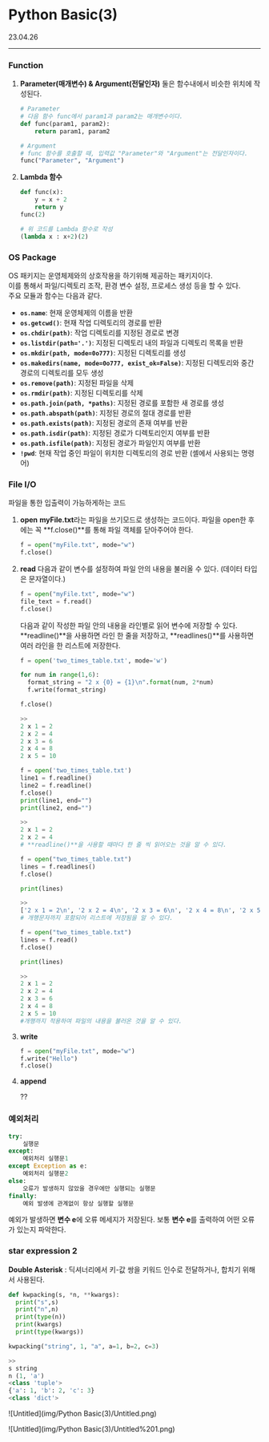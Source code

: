 # Python Basic(3)

23.04.26

---

### Function

1. **Parameter(매개변수) & Argument(전달인자)**
둘은 함수내에서 비슷한 위치에 작성된다.
    
    ```python
    # Parameter
    # 다음 함수 func에서 param1과 param2는 매개변수이다.
    def func(param1, param2):
    	return param1, param2
    ```
    
    ```python
    # Argument
    # func 함수를 호출할 때, 입력값 "Parameter"와 "Argument"는 전달인자이다.
    func("Parameter", "Argument")
    ```
    
1. **Lambda 함수**
    
    ```python
    def func(x):
    	y = x + 2
    	return y
    func(2)
    
    # 위 코드를 Lambda 함수로 작성
    (lambda x : x+2)(2)
    ```
    

### OS Package

OS 패키지는 운영체제와의 상호작용을 하기위해 제공하는 패키지이다. <br>
이를 통해서 파일/디렉토리 조작, 환경 변수 설정, 프로세스 생성 등을 할 수 있다. <br>
주요 모듈과 함수는 다음과 같다.

- **`os.name`**: 현재 운영체제의 이름을 반환
- **`os.getcwd()`**: 현재 작업 디렉토리의 경로를 반환
- **`os.chdir(path)`**: 작업 디렉토리를 지정된 경로로 변경
- **`os.listdir(path='.')`**: 지정된 디렉토리 내의 파일과 디렉토리 목록을 반환
- **`os.mkdir(path, mode=0o777)`**: 지정된 디렉토리를 생성
- **`os.makedirs(name, mode=0o777, exist_ok=False)`**: 지정된 디렉토리와 중간 경로의 디렉토리를 모두 생성
- **`os.remove(path)`**: 지정된 파일을 삭제
- **`os.rmdir(path)`**: 지정된 디렉토리를 삭제
- **`os.path.join(path, *paths)`**: 지정된 경로를 포함한 새 경로를 생성
- **`os.path.abspath(path)`**: 지정된 경로의 절대 경로를 반환
- **`os.path.exists(path)`**: 지정된 경로의 존재 여부를 반환
- **`os.path.isdir(path)`**: 지정된 경로가 디렉토리인지 여부를 반환
- **`os.path.isfile(path)`**: 지정된 경로가 파일인지 여부를 반환
- **`!pwd`**: 현재 작업 중인 파일이 위치한 디렉토리의 경로 반환 (셸에서 사용되는 명령어)

### File I/O

파일을 통한 입출력이 가능하게하는 코드

1. **open**
**myFile.txt**라는 파일을 쓰기모드로 생성하는 코드이다.
파일을 open한 후에는 꼭 **f.close()**를 통해 파일 객체를 닫아주어야 한다.
    
    ```python
    f = open("myFile.txt", mode="w")
    f.close()
    ```
    
2. **read**
다음과 같이 변수를 설정하여 파일 안의 내용을 불러올 수 있다. 
(데이터 타입은 문자열이다.)
    
    ```python
    f = open("myFile.txt", mode="w")
    file_text = f.read()
    f.close()
    ```
    
    다음과 같이 작성한 파일 안의 내용을 라인별로 읽어 변수에 저장할 수 있다.
    **readline()**을 사용하면 라인 한 줄을 저장하고,
    **readlines()**를 사용하면 여러 라인을 한 리스트에 저장한다.
    
    ```python
    f = open('two_times_table.txt', mode='w')
    
    for num in range(1,6):
      format_string = "2 x {0} = {1}\n".format(num, 2*num)
      f.write(format_string)
    
    f.close()
    
    >>
    2 x 1 = 2
    2 x 2 = 4
    2 x 3 = 6
    2 x 4 = 8
    2 x 5 = 10
    ```
    
    ```python
    f = open('two_times_table.txt')
    line1 = f.readline()
    line2 = f.readline()
    f.close()
    print(line1, end="")
    print(line2, end="")
    
    >>
    2 x 1 = 2
    2 x 2 = 4
    # **readline()**을 사용할 때마다 한 줄 씩 읽어오는 것을 알 수 있다.
    ```
    
    ```python
    f = open("two_times_table.txt")
    lines = f.readlines()
    f.close()
    
    print(lines)
    
    >>
    ['2 x 1 = 2\n', '2 x 2 = 4\n', '2 x 3 = 6\n', '2 x 4 = 8\n', '2 x 5 = 10\n']
    # 개행문자까지 포함되어 리스트에 저장됨을 알 수 있다.
    ```
    
    ```python
    f = open("two_times_table.txt")
    lines = f.read()
    f.close()
    
    print(lines)
    
    >>
    2 x 1 = 2
    2 x 2 = 4
    2 x 3 = 6
    2 x 4 = 8
    2 x 5 = 10
    #개행까지 적용하여 파일의 내용을 불러온 것을 알 수 있다.
    ```
    
3. **write**
    
    ```python
    f = open("myFile.txt", mode="w")
    f.write("Hello")
    f.close()
    ```
    
4. **append**
    
    ??
    

### 예외처리

```python
try:
	실행문
except:
	예외처리 실행문1
except Exception as e:
	예외처리 실행문2
else:
	오류가 발생하지 않았을 경우에만 실행되는 실행문
finally:
	예외 발생에 관계없이 항상 실행할 실행문
```

예외가 발생하면 **변수 e**에 오류 메세지가 저장된다.
보통 **변수 e**를 출력하여 어떤 오류가 있는지 파악한다.

### star expression 2

**Double Asterisk** : 딕셔너리에서 키-값 쌍을 키워드 인수로 전달하거나, 합치기 위해서 사용된다.

```python
def kwpacking(s, *n, **kwargs):
  print("s",s)
  print("n",n)
  print(type(n))
  print(kwargs)
  print(type(kwargs))

kwpacking("string", 1, "a", a=1, b=2, c=3)

>> 
s string
n (1, 'a')
<class 'tuple'>
{'a': 1, 'b': 2, 'c': 3}
<class 'dict'>
```

![Untitled](img/Python Basic(3)/Untitled.png)

![Untitled](img/Python Basic(3)/Untitled%201.png)
